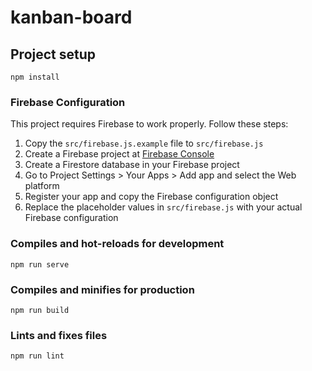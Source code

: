 # kanban-board

## Project setup
```
npm install
```

### Firebase Configuration
This project requires Firebase to work properly. Follow these steps:

1. Copy the `src/firebase.js.example` file to `src/firebase.js`
2. Create a Firebase project at [Firebase Console](https://console.firebase.google.com/)
3. Create a Firestore database in your Firebase project
4. Go to Project Settings > Your Apps > Add app and select the Web platform
5. Register your app and copy the Firebase configuration object
6. Replace the placeholder values in `src/firebase.js` with your actual Firebase configuration

### Compiles and hot-reloads for development
```
npm run serve
```

### Compiles and minifies for production
```
npm run build
```

### Lints and fixes files
```
npm run lint
```

